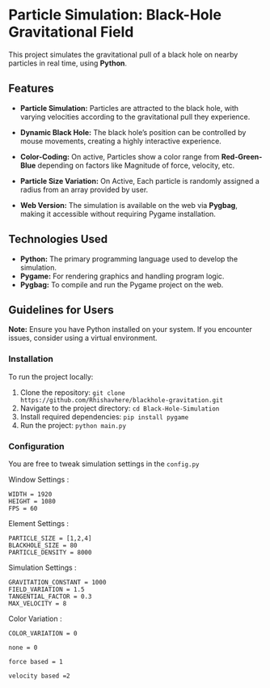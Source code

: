 # **Particle Simulation: Black-Hole Gravitational Field**

This project simulates the gravitational pull of a black hole on nearby particles in real time, using **Python**.

## **Features**


- **Particle Simulation:** Particles are attracted to the black hole, with varying velocities according to the gravitational pull they experience.


- **Dynamic Black Hole:** The black hole’s position can be controlled by mouse movements, creating a highly interactive experience.


- **Color-Coding:** On active, Particles show a color range from **Red-Green-Blue** depending on factors like Magnitude of force, velocity, etc.


- **Particle Size Variation:** On Active, Each particle is randomly assigned a radius from an array provided by user.


- **Web Version:** The simulation is available on the web via **Pygbag**, making it accessible without requiring Pygame installation.

## **Technologies Used**


- **Python:** The primary programming language used to develop the simulation.
- **Pygame:** For rendering graphics and handling program logic.
- **Pygbag:** To compile and run the Pygame project on the web.



## **Guidelines for Users**

**Note:** Ensure you have Python installed on your system. If you encounter issues, consider using a virtual environment.

### **Installation**
To run the project locally:
1. Clone the repository: `git clone https://github.com/Rhishavhere/blackhole-gravitation.git`
2. Navigate to the project directory: `cd Black-Hole-Simulation`
3. Install required dependencies: `pip install pygame `
4. Run the project: `python main.py`

### **Configuration**
You are free to tweak simulation settings in the `config.py`

Window Settings :
``` 
WIDTH = 1920
HEIGHT = 1080
FPS = 60
```
Element Settings :
``` 
PARTICLE_SIZE = [1,2,4] 
BLACKHOLE_SIZE = 80
PARTICLE_DENSITY = 8000
```
Simulation Settings :
```
GRAVITATION_CONSTANT = 1000
FIELD_VARIATION = 1.5
TANGENTIAL_FACTOR = 0.3
MAX_VELOCITY = 8
```
Color Variation :

```
COLOR_VARIATION = 0   
```
`none = 0 `

`force based = 1 `

`velocity based =2 `

